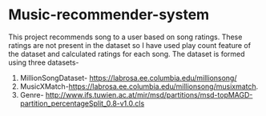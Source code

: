 # Music-recommender-system

This project recommends song to a user based on song ratings. These ratings are not present in the dataset so I have used play count feature of the dataset and calculated ratings for each song. The dataset is formed using three datasets-
1. MillionSongDataset- https://labrosa.ee.columbia.edu/millionsong/
2. MusicXMatch-https://labrosa.ee.columbia.edu/millionsong/musixmatch.
3. Genre- http://www.ifs.tuwien.ac.at/mir/msd/partitions/msd-topMAGD-partition_percentageSplit_0.8-v1.0.cls
